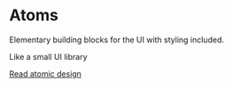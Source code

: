 # Atoms

Elementary building blocks for the UI with styling included.

Like a small UI library

[Read atomic design](https://atomicdesign.bradfrost.com/)
